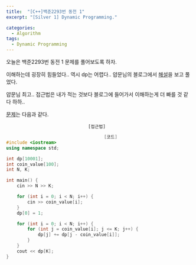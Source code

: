 ```yaml
---
title:  "[C++]백준2293번 동전 1"
excerpt: "[Silver 1] Dynamic Programming."

categories:
  - Algorithm
tags:
  - Dynamic Programming
---
```

오늘은 백준2293번 동전 1 문제를 풀어보도록 하자.

이해하는데 굉장히 힘들었다.. 역시 dp는 어렵다.. 얍문님의 블로그에서 [해설](https://yabmoons.tistory.com/491)을 보고 풀었다.

얍문님 최고.. 접근법은 내가 적는 것보다 블로그에 들어가서 이해하는게 더 빠를 것 같다 하하..

[문제](https://www.acmicpc.net/problem/2293)는 다음과 같다.


                                   [접근법]


      

```c++
                                     [코드]
#include <iostream>
using namespace std;

int dp[10001];
int coin_value[100];
int N, K;

int main() {
	cin >> N >> K;

	for (int i = 0; i < N; i++) {
		cin >> coin_value[i];
	}
	dp[0] = 1;

	for (int i = 0; i < N; i++) {
		for (int j = coin_value[i]; j <= K; j++) {
			dp[j] += dp[j - coin_value[i]];
		}
	}
	cout << dp[K];
}
```
